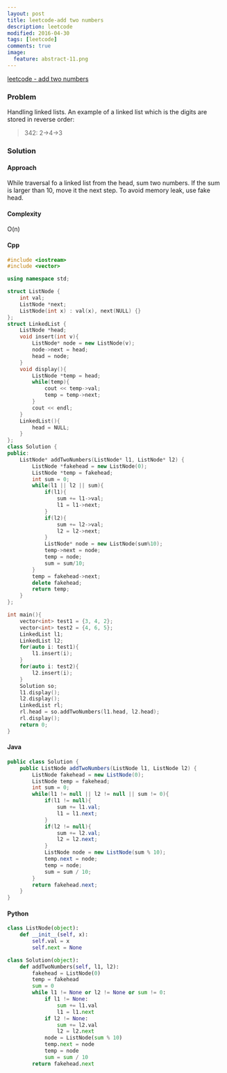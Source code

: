 ```yaml
---
layout: post
title: leetcode-add two numbers
description: leetcode
modified: 2016-04-30
tags: [leetcode]
comments: true
image:
  feature: abstract-11.png
---
```

[leetcode - add two numbers](https://leetcode.com/problems/add-two-numbers/)

### Problem

Handling linked lists. An example of a linked list which is the digits are stored in reverse order: 

> 342: 2->4->3 

### Solution 

#### Approach

While traversal fo a linked list from the head, sum two numbers. If the sum is larger than 10, move it the next step. To avoid memory leak, use fake head. 

#### Complexity

O(n)

#### Cpp

```cpp
#include <iostream>
#include <vector>

using namespace std;

struct ListNode {
    int val;
    ListNode *next;
    ListNode(int x) : val(x), next(NULL) {}
};
struct LinkedList {
	ListNode *head;
	void insert(int v){
		ListNode* node = new ListNode(v);
		node->next = head;	
		head = node;
	}	
	void display(){
		ListNode *temp = head;
		while(temp){
			cout << temp->val;
			temp = temp->next;
		}
		cout << endl;
	}
	LinkedList(){
		head = NULL;
	}
};
class Solution {
public:
    ListNode* addTwoNumbers(ListNode* l1, ListNode* l2) {
    	ListNode *fakehead = new ListNode(0); 
    	ListNode *temp = fakehead;
    	int sum = 0;
    	while(l1 || l2 || sum){
    		if(l1){
	    		sum += l1->val; 
	    		l1 = l1->next;
	    	}
	    	if(l2){
	    		sum += l2->val;
	    		l2 = l2->next;
	    	}
	    	ListNode* node = new ListNode(sum%10);
	    	temp->next = node;
	    	temp = node;
    		sum = sum/10; 
    	}
	    temp = fakehead->next;
	    delete fakehead;
	    return temp; 
    }
};

int main(){
	vector<int> test1 = {3, 4, 2};
	vector<int> test2 = {4, 6, 5};
	LinkedList l1;
	LinkedList l2;
	for(auto i: test1){
		l1.insert(i);
	}
	for(auto i: test2){
		l2.insert(i);
	}
	Solution so;
	l1.display();
	l2.display();
	LinkedList rl;	
	rl.head = so.addTwoNumbers(l1.head, l2.head);
	rl.display();
	return 0;
}
```

#### Java

```java
public class Solution {
    public ListNode addTwoNumbers(ListNode l1, ListNode l2) {
		ListNode fakehead = new ListNode(0);        
		ListNode temp = fakehead;
		int sum = 0;
		while(l1 != null || l2 != null || sum != 0){
			if(l1 != null){
				sum += l1.val;
				l1 = l1.next;
			}		
			if(l2 != null){
				sum += l2.val;
				l2 = l2.next;
			}		
			ListNode node = new ListNode(sum % 10);
			temp.next = node;
			temp = node;
			sum = sum / 10;
		}
		return fakehead.next;
    }
}
```

#### Python

```python
class ListNode(object):
	def __init__(self, x):
		self.val = x
		self.next = None

class Solution(object):
    def addTwoNumbers(self, l1, l2):
    	fakehead = ListNode(0)	
    	temp = fakehead
    	sum = 0
    	while l1 != None or l2 != None or sum != 0:
    		if l1 != None: 
    			sum += l1.val
    			l1 = l1.next
    		if l2 != None: 
    			sum += l2.val
    			l2 = l2.next
    		node = ListNode(sum % 10)
    		temp.next = node
    		temp = node
    		sum = sum / 10
    	return fakehead.next
```
